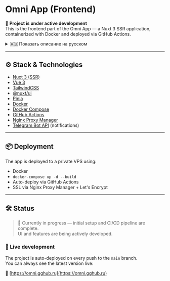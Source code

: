 # Omni App (Frontend)

🚧 **Project is under active development**  
This is the frontend part of the Omni App — a Nuxt 3 SSR application, containerized with Docker and deployed via GitHub Actions.

<details>
  <summary>🇷🇺 Показать описание на русском</summary>

🚧 **Проект находится в активной разработке**  
Это фронтенд-часть Omni App — SSR-приложение на Nuxt 3, контейнеризировано через Docker и развёртывается с помощью GitHub Actions.

---

## ⚙️ Стек и технологии

- [Nuxt 3 (SSR)](https://nuxt.com)
- [Vue 3](https://vuejs.org)
- [TailwindCSS](https://tailwindcss.com)
- [@nuxt/ui](https://ui.nuxt.com/)
- [Pinia](https://pinia.vuejs.org/)
- [Docker](https://www.docker.com/)
- [Docker Compose](https://docs.docker.com/compose/)
- [GitHub Actions](https://github.com/features/actions)
- [Nginx Proxy Manager](https://nginxproxymanager.com/)
- [Telegram Bot API](https://core.telegram.org/bots/api) (уведомления)

---

## 📦 Деплой

Приложение развёртывается на приватный VPS с использованием:

- Docker
- `docker-compose up -d --build`
- Автоматический деплой через GitHub Actions
- SSL через Nginx Proxy Manager + Let's Encrypt

---

## 🛠 Статус

> 🔄 Сейчас в процессе — базовая настройка и CI/CD уже готовы.  
> Интерфейс и функциональность активно разрабатываются.

### 🚀 Живая разработка

Проект автоматически деплоится при каждом пуше в ветку `main`.  
Актуальная версия всегда доступна по ссылке:

🔗 [https://omni.gghub.ru](https://omni.gghub.ru)

</details>

---

## ⚙️ Stack & Technologies

- [Nuxt 3 (SSR)](https://nuxt.com)
- [Vue 3](https://vuejs.org)
- [TailwindCSS](https://tailwindcss.com)
- [@nuxt/ui](https://ui.nuxt.com/)
- [Pinia](https://pinia.vuejs.org/)
- [Docker](https://www.docker.com/)
- [Docker Compose](https://docs.docker.com/compose/)
- [GitHub Actions](https://github.com/features/actions)
- [Nginx Proxy Manager](https://nginxproxymanager.com/)
- [Telegram Bot API](https://core.telegram.org/bots/api) (notifications)

---

## 📦 Deployment

The app is deployed to a private VPS using:

- Docker
- `docker-compose up -d --build`
- Auto-deploy via GitHub Actions
- SSL via Nginx Proxy Manager + Let's Encrypt

---

## 🛠 Status

> 🔄 Currently in progress — initial setup and CI/CD pipeline are complete.  
> UI and features are being actively developed.

### 🚀 Live development

The project is auto-deployed on every push to the `main` branch.  
You can always see the latest version live:

🔗 [https://omni.gghub.ru](https://omni.gghub.ru)
